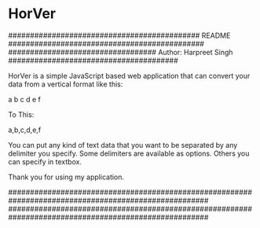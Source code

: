 # HorVer

############################################ README #############################################
################################## Author: Harpreet Singh #######################################

HorVer is a simple JavaScript based web application that can convert your data from a vertical format like this:

a
b
c
d
e
f


To This:


a,b,c,d,e,f


You can put any kind of text data that you want to be separated by any delimiter you specify. Some delimiters are available as options. Others you can specify in textbox.

Thank you for using my application.

######################################################################################################
######################################################################################################
